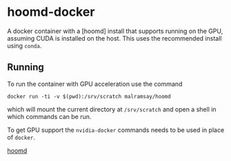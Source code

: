 hoomd-docker
============

A docker container with a [hoomd] install that supports
running on the GPU, assuming CUDA is installed on the host.
This uses the recommended install using `conda`.

Running
-------

To run the container with GPU acceleration use the command

    docker run -ti -v $(pwd):/srv/scratch malramsay/hoomd

which will mount the current directory at `/srv/scratch` and
open a shell in which commands can be run.

To get GPU support the `nvidia-docker` commands needs to be used in place of `docker`.

[hoomd](https://glotzerlab.engin.umich.edu/hoomd-blue/)

